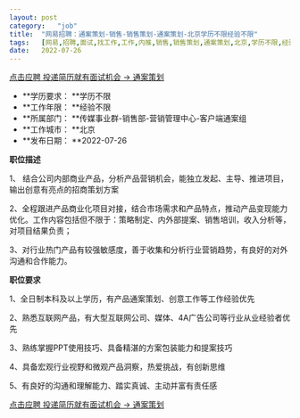 ```yaml
---
layout:	post
category:	"job"
title:	"网易招聘：通案策划-销售-销售策划-通案策划-北京学历不限经验不限"
tags:	[网易,招聘,面试,找工作,工作,内推,销售,销售策划,通案策划,北京,学历不限,经验不限]
date:	2022-07-26
---
```


[点击应聘 投递简历就有面试机会 ->  通案策划](http://mobile.bole.netease.com/bole/boleDetail?id=39316&employeeId=346f03c3cda5f04c&key=all)



- **学历要求： **学历不限
- **工作年限： **经验不限
- **所属部门： **传媒事业群-销售部-营销管理中心-客户端通案组
- **工作城市： **北京
- **发布日期： **2022-07-26



**职位描述**

1、 结合公司内部商业产品，分析产品营销机会，能独立发起、主导、推进项目，输出创意有亮点的招商策划方案

2、全程跟进产品商业化项目对接，结合市场需求和产品特点，推动产品变现能力优化。工作内容包括但不限于：策略制定、内外部提案、销售培训，收入分析等，对项目结果负责；

3、对行业热门产品有较强敏感度，善于收集和分析行业营销趋势，有良好的对外沟通和合作能力。









**职位要求**



1、全日制本科及以上学历，有产品通案策划、创意工作等工作经验优先

2、熟悉互联网产品，有大型互联网公司、媒体、4A广告公司等行业从业经验者优先

3、熟练掌握PPT使用技巧、具备精湛的方案包装能力和提案技巧

4、具备宏观行业视野和微观产品洞察，热爱挑战，有创新思维 

5、有良好的沟通和理解能力、踏实真诚、主动并富有责任感



[点击应聘 投递简历就有面试机会 ->  通案策划](http://mobile.bole.netease.com/bole/boleDetail?id=39316&employeeId=346f03c3cda5f04c&key=all)